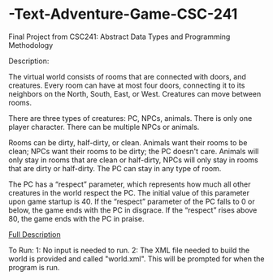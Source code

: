 # -Text-Adventure-Game-CSC-241

Final Project from CSC241: Abstract Data Types and Programming Methodology

Description: 

The virtual world consists of rooms that are connected with doors, and creatures. Every room can have at
most four doors, connecting it to its neighbors on the North, South, East, or West. Creatures can move between rooms.

There are three types of creatures: PC, NPCs, animals. 
There is only one player character. There can be multiple NPCs or animals.

Rooms can be dirty, half-dirty, or clean.
Animals want their rooms to be clean; NPCs want their rooms to be dirty; the PC doesn't care. Animals will only stay in
rooms that are clean or half-dirty, NPCs will only stay in rooms that are dirty or half-dirty. The PC
can stay in any type of room. 

The PC has a “respect” parameter, which represents how much all other creatures in the world respect the PC. 
The initial value of this parameter upon game startup is 40. If the “respect” parameter of the PC falls to 0 or below,
the game ends with the PC in disgrace. If the “respect” rises above 80, the game ends with the PC in praise.

[Full Description](http://cs.oswego.edu/~alex/teaching/csc241/hw/project.pdf) 

To Run:
1: No input is needed to run.
2: The XML file needed to build the world is provided and called "world.xml". This will be prompted for when the program is run.
